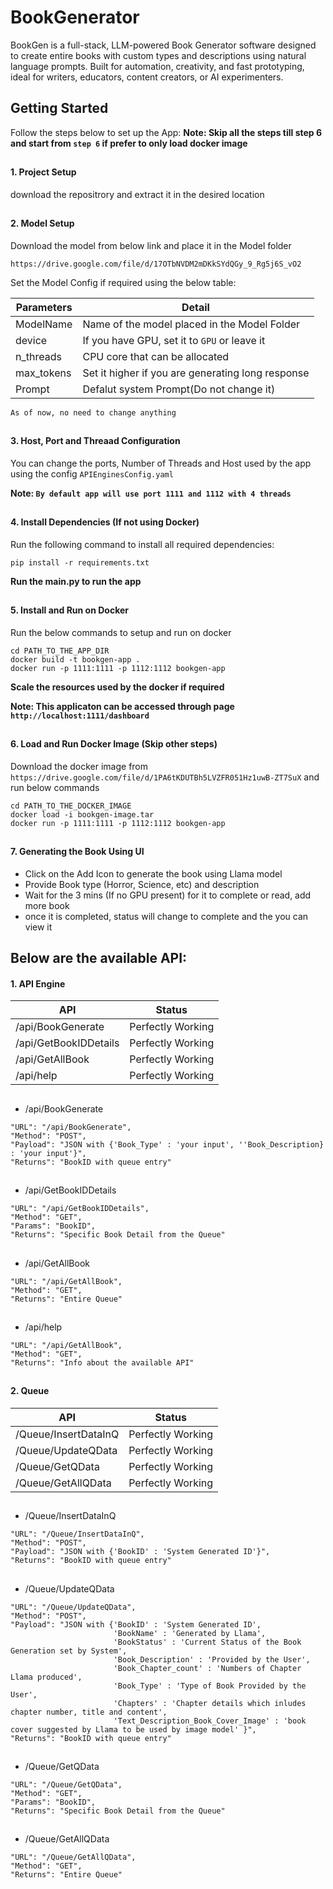 # BookGenerator
BookGen is a full-stack, LLM-powered Book Generator software designed to create entire books with custom types and descriptions using natural language prompts. Built for automation, creativity, and fast prototyping, ideal for writers, educators, content creators, or AI experimenters.


## Getting Started
Follow the steps below to set up the App:
**Note: Skip all the steps till step 6 and start from `step 6` if prefer to only load docker image**

##
#### 1. Project Setup
download the repositrory and extract it in the desired location

##
#### 2. Model Setup
Download the model from below link and place it in the Model folder

`https://drive.google.com/file/d/17OTbNVDM2mDKkSYdQGy_9_Rg5j6S_vO2`

Set the Model Config if required using the below table: 

| Parameters        | Detail                                            |
| ----------------- | ------------------------------------------------- |    
| ModelName         | Name of the model placed in the Model Folder      |
| device            | If you have GPU, set it to `GPU` or leave it      |
| n_threads         | CPU core that can be allocated                    |
| max_tokens        | Set it higher if you are generating long response |
| Prompt            | Defalut system Prompt(Do not change it)           |

`As of now, no need to change anything`

##
#### 3. Host, Port and Threaad Configuration
You can change the ports, Number of Threads and Host used by the app using the config `APIEnginesConfig.yaml`

**Note: `By default app will use port 1111 and 1112 with 4 threads`**

##
#### 4. Install Dependencies (If not using Docker)
Run the following command to install all required dependencies:

`pip install -r requirements.txt`

**Run the main.py to run the app**

##
#### 5. Install and Run on Docker
Run the below commands to setup and run on docker 

```
cd PATH_TO_THE_APP_DIR
docker build -t bookgen-app .
docker run -p 1111:1111 -p 1112:1112 bookgen-app
```
**Scale the resources used by the docker if required**

**Note: This applicaton can be accessed through page `http://localhost:1111/dashboard`**

##
#### 6. Load and Run Docker Image (Skip other steps)

Download the docker image from `https://drive.google.com/file/d/1PA6tKDUTBh5LVZFR051Hz1uwB-ZT7SuX` and run below commands
```
cd PATH_TO_THE_DOCKER_IMAGE
docker load -i bookgen-image.tar
docker run -p 1111:1111 -p 1112:1112 bookgen-app
```

##
#### 7. Generating the Book Using UI
- Click on the Add Icon to generate the book using Llama model
- Provide Book type (Horror, Science, etc) and description
- Wait for the 3 mins (If no GPU present) for it to complete or read, add more book
- once it is completed, status will change to complete and the you can view it


##
##
## Below are the available API:



#### 1. API Engine


| API                                | Status                      |
| ---------------------------------- | --------------------------- |
| /api/BookGenerate                  | Perfectly Working           |
| /api/GetBookIDDetails              | Perfectly Working           |
| /api/GetAllBook                    | Perfectly Working           |
| /api/help                          | Perfectly Working           |


##
- /api/BookGenerate 
```
"URL": "/api/BookGenerate",
"Method": "POST",
"Payload": "JSON with {'Book_Type' : 'your input', ''Book_Description} : 'your input'}",
"Returns": "BookID with queue entry"
```

##
- /api/GetBookIDDetails  
```
"URL": "/api/GetBookIDDetails",
"Method": "GET",
"Params": "BookID",
"Returns": "Specific Book Detail from the Queue"
```

##
- /api/GetAllBook
```
"URL": "/api/GetAllBook",
"Method": "GET",
"Returns": "Entire Queue"
```

##
- /api/help 
```
"URL": "/api/GetAllBook",
"Method": "GET",
"Returns": "Info about the available API"
```


##
##

#### 2. Queue


| API                                | Status                      |
| ---------------------------------- | --------------------------- |
| /Queue/InsertDataInQ               | Perfectly Working           |
| /Queue/UpdateQData                 | Perfectly Working           |
| /Queue/GetQData                    | Perfectly Working           |
| /Queue/GetAllQData                 | Perfectly Working           |


##
- /Queue/InsertDataInQ
```
"URL": "/Queue/InsertDataInQ",
"Method": "POST",
"Payload": "JSON with {'BookID' : 'System Generated ID'}",
"Returns": "BookID with queue entry"
```

##
- /Queue/UpdateQData
```
"URL": "/Queue/UpdateQData",
"Method": "POST",
"Payload": "JSON with {'BookID' : 'System Generated ID',
                       'BookName' : 'Generated by Llama',
                       'BookStatus' : 'Current Status of the Book Generation set by System',
                       'Book_Description' : 'Provided by the User',
                       'Book_Chapter_count' : 'Numbers of Chapter Llama produced',
                       'Book_Type' : 'Type of Book Provided by the User',
                       'Chapters' : 'Chapter details which inludes chapter number, title and content',
                       'Text_Description_Book_Cover_Image' : 'book cover suggested by Llama to be used by image model' }",
"Returns": "BookID with queue entry"
```

##
- /Queue/GetQData
```
"URL": "/Queue/GetQData",
"Method": "GET",
"Params": "BookID",
"Returns": "Specific Book Detail from the Queue"
```

##
- /Queue/GetAllQData
```
"URL": "/Queue/GetAllQData",
"Method": "GET",
"Returns": "Entire Queue"
```

